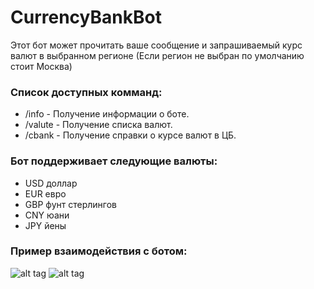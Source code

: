 # CurrencyBankBot

Этот бот может прочитать ваше сообщение и запрашиваемый курс валют в выбранном регионе (Если регион не выбран по умолчанию стоит Москва)


### Список доступных комманд:
- /info - Получение информации о боте.
- /valute - Получение списка валют.
- /cbank - Получение справки о курсе валют в ЦБ.

### Бот поддерживает следующие валюты:
-    USD доллар
-    EUR евро
-    GBP фунт стерлингов
-    CNY юани
-    JPY йены

### Пример взаимодействия с ботом:

![alt tag](https://i.ibb.co/vYgWyvr/image.png "пример взаимодействия с ботом")
![alt tag](https://i.ibb.co/RPpg5H7/2.png "пример взаимодействия с ботом")


